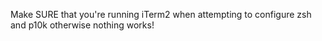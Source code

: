 Make SURE that you're running iTerm2 when attempting to configure zsh and p10k otherwise nothing works!

